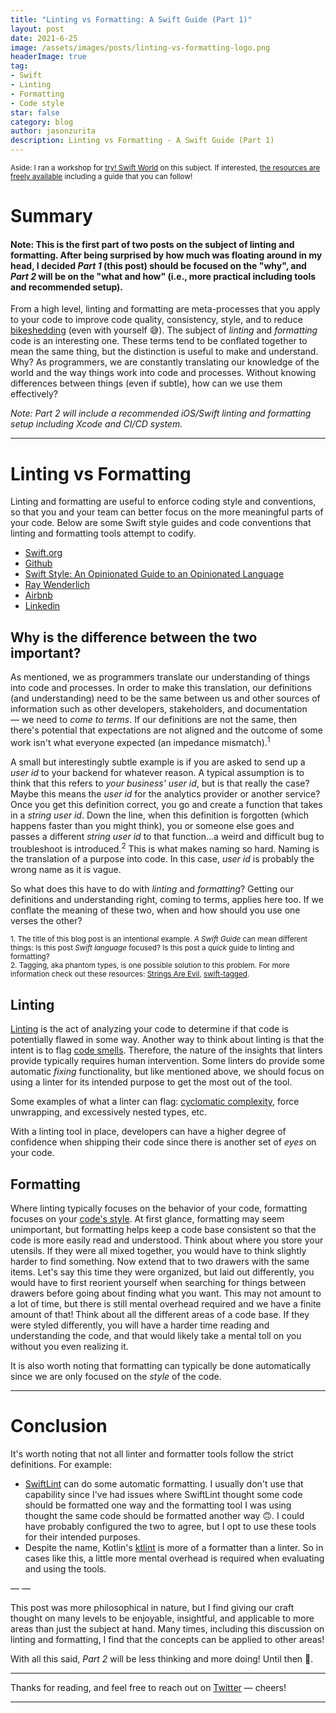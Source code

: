 ```yaml
---
title: "Linting vs Formatting: A Swift Guide (Part 1)"
layout: post
date: 2021-6-25
image: /assets/images/posts/linting-vs-formatting-logo.png
headerImage: true
tag:
- Swift
- Linting
- Formatting
- Code style
star: false 
category: blog
author: jasonzurita 
description: Linting vs Formatting - A Swift Guide (Part 1)
---
```


<sub> Aside: I ran a workshop for [try! Swift World](https://www.tryswift.co/world/) on this subject. If interested, [the resources are freely available](https://github.com/jasonzurita/talks/tree/master/Swift%20Linting%20and%20Formatting%20Workshop) including a guide that you can follow!</sub>

# Summary

#### Note: This is the first part of two posts on the subject of linting and formatting. After being surprised by how much was floating around in my head, I decided _Part 1_ (this post) should be focused on the "why", and _Part 2_ will be on the "what and how" (i.e., more practical including tools and recommended setup).

From a high level, linting and formatting are meta-processes that you apply to your code to improve code quality, consistency, style, and to reduce [bikeshedding](https://en.wiktionary.org/wiki/bikeshedding) (even with yourself 😅).  The subject of _linting_ and _formatting_ code is an interesting one. These terms tend to be conflated together to mean the same thing, but the distinction is useful to make and understand. Why? As programmers, we are constantly translating our knowledge of the world and the way things work into code and processes. Without knowing differences between things (even if subtle), how can we use them effectively?

_Note: Part 2 will include a recommended iOS/Swift linting and formatting setup including Xcode and CI/CD system._

---

# Linting vs Formatting
Linting and formatting are useful to enforce coding style and conventions, so that you and your team can better focus on the more meaningful parts of your code. Below are some Swift style guides and code conventions that linting and formatting tools attempt to codify.
- [Swift.org](https://swift.org/documentation/api-design-guidelines/)
- [Github](https://google.github.io/swift/)
- [Swift Style: An Opinionated Guide to an Opinionated Language](https://www.amazon.com/Swift-Style-Opinionated-Guide-Language/dp/1680502352/ref=sr_1_1?dchild=1&keywords=Swift+Style%3A+An+Opinionated+Guide&qid=1615490806&sr=8-1)
- [Ray Wenderlich](https://github.com/raywenderlich/swift-style-guide)
- [Airbnb](https://github.com/airbnb/swift)
- [Linkedin](https://github.com/linkedin/swift-style-guide)

## Why is the difference between the two important?
As mentioned, we as programmers translate our understanding of things into code and processes. In order to make this translation, our definitions (and understanding) need to be the same between us and other sources of information such as other developers, stakeholders, and documentation — we need to _come to terms_. If our definitions are not the same, then there's potential that expectations are not aligned and the outcome of some work isn't what everyone expected (an impedance mismatch).<sup>1</sup>

A small but interestingly subtle example is if you are asked to send up a _user id_ to your backend for whatever reason. A typical assumption is to think that this refers to _your business'_ _user id_, but is that really the case? Maybe this means the _user id_ for the analytics provider or another service? Once you get this definition correct, you go and create a function that takes in a _string user id_. Down the line, when this definition is forgotten (which happens faster than you might think), you or someone else goes and passes a different _string user id_ to that function...a weird and difficult bug to troubleshoot is introduced.<sup>2</sup> This is what makes naming so hard. Naming is the translation of a purpose into code. In this case, _user id_ is probably the wrong name as it is vague.

So what does this have to do with _linting_ and _formatting_? Getting our definitions and understanding right, coming to terms, applies here too. If we conflate the meaning of these two, when and how should you use one verses the other?

<sub> 1. The title of this blog post is an intentional example. _A Swift Guide_ can mean different things: Is this post _Swift language_ focused? Is this post a _quick_ guide to linting and formatting?</sub> <br>
<sub> 2. Tagging, aka phantom types, is one possible solution to this problem. For more information check out these resources: [Strings Are Evil](https://www.youtube.com/watch?v=UTm5p96KlEc), [swift-tagged](https://github.com/pointfreeco/swift-tagged).  </sub>

## Linting
[Linting](https://en.wikipedia.org/wiki/Lint_(software)) is the act of analyzing your code to determine if that code is potentially flawed in some way. Another way to think about linting is that the intent is to flag [code smells](https://en.wikipedia.org/wiki/Code_smell). Therefore, the nature of the insights that linters provide typically requires human intervention. Some linters do provide some automatic _fixing_ functionality, but like mentioned above, we should focus on using a linter for its intended purpose to get the most out of the tool.

Some examples of what a linter can flag: [cyclomatic complexity](https://realm.github.io/SwiftLint/cyclomatic_complexity.html), force unwrapping, and excessively nested types, etc. 

With a linting tool in place, developers can have a higher degree of confidence when shipping their code since there is another set of _eyes_ on your code.

## Formatting
Where linting typically focuses on the behavior of your code, formatting focuses on your [code's style](https://en.wikipedia.org/wiki/Programming_style). At first glance, formatting may seem unimportant, but formatting helps keep a code base consistent so that the code is more easily read and understood. Think about where you store your utensils. If they were all mixed together, you would have to think slightly harder to find something. Now extend that to two drawers with the same items. Let's say this time they were organized, but laid out differently, you would have to first reorient yourself when searching for things between drawers before going about finding what you want. This may not amount to a lot of time, but there is still mental overhead required and we have a finite amount of that! Think about all the different areas of a code base. If they were styled differently, you will have a harder time reading and understanding the code, and that would likely take a mental toll on you without you even realizing it.

It is also worth noting that formatting can typically be done automatically since we are only focused on the _style_ of the code.

---

# Conclusion

It's worth noting that not all linter and formatter tools follow the strict definitions. For example:
- [SwiftLint](https://github.com/realm/SwiftLint) can do some automatic formatting. I usually don't use that capability since I've had issues where SwiftLint thought some code should be formatted one way and the formatting tool I was using thought the same code should be formatted another way 🙃. I could have probably configured the two to agree, but I opt to use these tools for their intended purposes.
- Despite the name, Kotlin's [ktlint](https://github.com/pinterest/ktlint) is more of a formatter than a linter. So in cases like this, a little more mental overhead is required when evaluating and using the tools.

— — 

This post was more philosophical in nature, but I find giving our craft thought on many levels to be enjoyable, insightful, and applicable to more areas than just the subject at hand. Many times, including this discussion on linting and formatting, I find that the concepts can be applied to other areas!

With all this said, _Part 2_ will be less thinking and more doing! Until then 👋.

---

Thanks for reading, and feel free to reach out on [Twitter](https://twitter.com/jasonalexzurita) — cheers!

---


